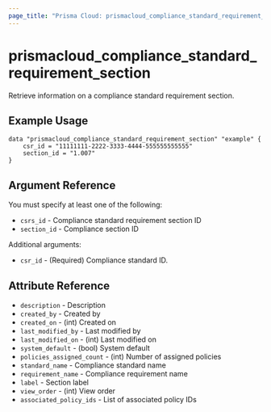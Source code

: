 ```yaml
---
page_title: "Prisma Cloud: prismacloud_compliance_standard_requirement_section"
---
```


# prismacloud_compliance_standard_requirement_section

Retrieve information on a compliance standard requirement section.

## Example Usage

```hcl
data "prismacloud_compliance_standard_requirement_section" "example" {
    csr_id = "11111111-2222-3333-4444-555555555555"
    section_id = "1.007"
}
```

## Argument Reference

You must specify at least one of the following:

* `csrs_id` - Compliance standard requirement section ID
* `section_id` - Compliance section ID

Additional arguments:

* `csr_id` - (Required) Compliance standard ID.

## Attribute Reference

* `description` - Description
* `created_by` - Created by
* `created_on` - (int) Created on
* `last_modified_by` - Last modified by
* `last_modified_on` - (int) Last modified on
* `system_default` - (bool) System default
* `policies_assigned_count` - (int) Number of assigned policies
* `standard_name` - Compliance standard name
* `requirement_name` - Compliance requirement name
* `label` - Section label
* `view_order` - (int) View order
* `associated_policy_ids` - List of associated policy IDs

